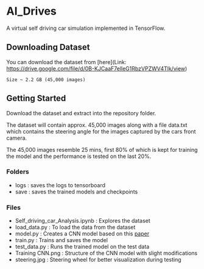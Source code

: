 # AI_Drives

A virtual self driving car simulation implemented in TensorFlow. 

## Downloading Dataset

You can download the dataset from [here](Link: https://drive.google.com/file/d/0B-KJCaaF7elleG1RbzVPZWV4Tlk/view)
```
Size ~ 2.2 GB (45,000 images)
```

## Getting Started

Download the dataset and extract into the repository folder.

The dataset will contain approx. 45,000 images along with a file data.txt which contains the steering angle for the images captured by the cars front camera.

The 45,000 images resemble 25 mins, first 80% of which is kept for training the model and the performance is tested on the last 20%.

### Folders
- logs : saves the logs to tensorboard
- save : saves the trained models and checkpoints

### Files
- Self_driving_car_Analysis.ipynb : Explores the dataset
- load_data.py : To load the data from the dataset
- model.py : Creates a CNN model based on this [paper](https://arxiv.org/abs/1704.03952)
- train.py : Trains and saves the model
- test_data.py : Runs the trained model on the test data
- Training CNN.png : Structure of the CNN model with slight modifications
- steering.jpg : Steering wheel for better visualization during testing

